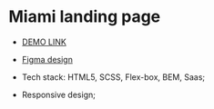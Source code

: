 # Miami landing page

- [DEMO LINK](https://vlad-demchuk.github.io/miami-landing/)

- [Figma design](https://www.figma.com/file/nHz8bflIwJaWP3P99vKTH5/miami_home_new?node-id=0%3A2)

- Tech stack: HTML5, SCSS, Flex-box, BEM, Saas;
- Responsive design;
